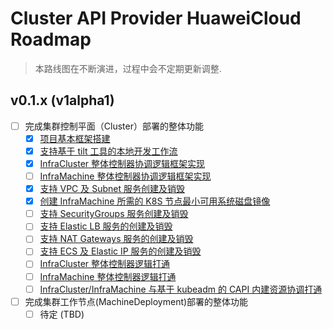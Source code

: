 # Cluster API Provider HuaweiCloud Roadmap

> 本路线图在不断演进，过程中会不定期更新调整.

## v0.1.x (v1alpha1)

- [ ] 完成集群控制平面（Cluster）部署的整体功能
  - [x] [项目基本框架搭建]()
  - [x] [支持基于 tilt 工具的本地开发工作流](https://github.com/HuaweiCloudDeveloper/cluster-api-provider-huawei/issues/15)
  - [x] [InfraCluster 整体控制器协调逻辑框架实现](https://github.com/HuaweiCloudDeveloper/cluster-api-provider-huawei/issues/27)
  - [ ] [InfraMachine 整体控制器协调逻辑框架实现]()
  - [x] [支持 VPC 及 Subnet 服务创建及销毁](https://github.com/HuaweiCloudDeveloper/cluster-api-provider-huawei/pull/29)
  - [x] [创建 InfraMachine 所需的 K8S 节点最小可用系统磁盘镜像](https://github.com/HuaweiCloudDeveloper/cluster-api-provider-huawei/issues/34)
  - [ ] [支持 SecurityGroups 服务创建及销毁]()
  - [ ] [支持 Elastic LB 服务的创建及销毁]()
  - [ ] [支持 NAT Gateways 服务的创建及销毁]()
  - [ ] [支持 ECS 及 Elastic IP 服务的创建及销毁]()
  - [ ] [InfraCluster 整体控制器逻辑打通]()
  - [ ] [InfraMachine 整体控制器逻辑打通]()
  - [ ] [InfraCluster/InfraMachine 与基于 kubeadm 的 CAPI 内建资源协调打通]()

- [ ] 完成集群工作节点(MachineDeployment)部署的整体功能
  - [ ] 待定 (TBD)